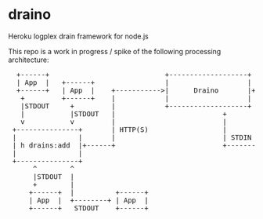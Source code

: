 draino
======

Heroku logplex drain framework for node.js

This repo is a work in progress / spike of the following processing
architecture:

<pre>
  +------+                            +-------------------+                +-------+
  | App  |   +------+                 |                   |       STDIN    |       |
  +------+   | App  |    +-----------&gt;|      Draino       |+--------------&gt;|Filter |
   +         +------+    |            |                   |                |       |
   |STDOUT     +         |            +-------------------+                +-------+
   |           |STDOUT   |                          +
   v           v         |                          |
 +---------------+       | HTTP(S)                  |        +-------+
 |               |       |                          | STDIN  |       |
 | h drains:add  |+------+                          +-------&gt;|Filter |
 |               |                                           |       |
 +---------------+                                           +-------+
      ^        ^
      |STDOUT  |
      +        |
     +------+  |          +------+
     | App  |  +--------+ | App  |
     +------+   STDOUT    +------+</pre>
